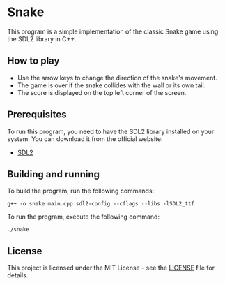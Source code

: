 # Snake

This program is a simple implementation of the classic Snake game using the SDL2 library in C++.

## How to play

- Use the arrow keys to change the direction of the snake's movement.
- The game is over if the snake collides with the wall or its own tail.
- The score is displayed on the top left corner of the screen.

## Prerequisites

To run this program, you need to have the SDL2 library installed on your system. You can download it from the official website:

- [SDL2](https://github.com/libsdl-org/SDL/releases/latest)

## Building and running

To build the program, run the following commands:

```g++ -o snake main.cpp sdl2-config --cflags --libs -lSDL2_ttf```

To run the program, execute the following command:

```./snake```

## License

This project is licensed under the MIT License - see the [LICENSE](LICENSE) file for details.

